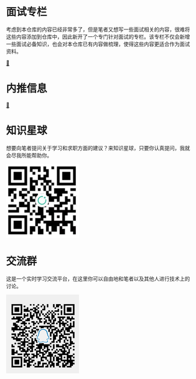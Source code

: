 # 面试专栏

考虑到本仓库的内容已经非常多了，但是笔者又想写一些面试相关的内容，很难将这些内容添加到仓库中，因此新开了一个专门针对面试的专栏。该专栏不仅会新增一些面试必备知识，也会对本仓库已有内容做梳理，使得这些内容更适合作为面试资料。

[🍉](https://xiaozhuanlan.com/CyC2018)

# 内推信息

[🔎](https://github.com/CyC2018/Job-Recommend)

# 知识星球

想要向笔者提问关于学习和求职方面的建议？来知识星球，只要你认真提问，我就会尽我所能帮助你。

<img src="https://github.com/CyC2018/CS-Notes/raw/master/other/planet1.png" width="200px">

# 交流群

这是一个实时学习交流平台，在这里你可以自由地和笔者以及其他人进行技术上的讨论。

<img src="https://github.com/CyC2018/CS-Notes/raw/master/other/group1.png" width="200px">


